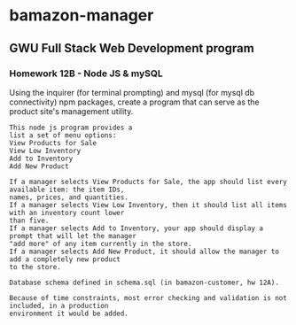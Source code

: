 # bamazon-manager

## GWU Full Stack Web Development program

###    Homework 12B - Node JS & mySQL

   Using the inquirer (for terminal prompting) and mysql (for mysql db connectivity) npm packages, create a 
   program that can serve as the product site's management utility.

    This node js program provides a
    list a set of menu options:
    View Products for Sale
    View Low Inventory
    Add to Inventory
    Add New Product

    If a manager selects View Products for Sale, the app should list every available item: the item IDs, 
    names, prices, and quantities.
    If a manager selects View Low Inventory, then it should list all items with an inventory count lower 
    than five.
    If a manager selects Add to Inventory, your app should display a prompt that will let the manager 
    "add more" of any item currently in the store.
    If a manager selects Add New Product, it should allow the manager to add a completely new product 
    to the store.

    Database schema defined in schema.sql (in bamazon-customer, hw 12A).

    Because of time constraints, most error checking and validation is not included, in a production 
    environment it would be added.

